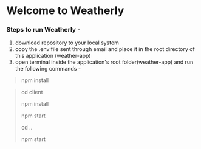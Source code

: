 # Welcome to Weatherly 

### Steps to run Weatherly -

1. download repository to your local system
2. copy the .env file sent through email and place it in the root directory of this application (weather-app)
3. open terminal inside the application's root folder(weather-app) and run the following commands -

> npm install

> cd client
> 
> npm install
> 
> npm start
> 
> cd ..
> 
> npm start
